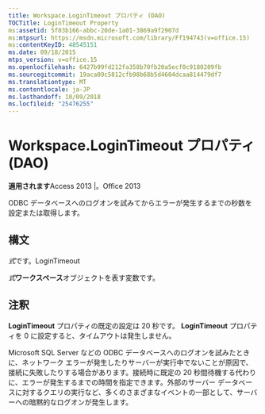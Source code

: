 ```yaml
---
title: Workspace.LoginTimeout プロパティ (DAO)
TOCTitle: LoginTimeout Property
ms:assetid: 5f03b166-abbc-20de-1a01-3869a9f2907d
ms:mtpsurl: https://msdn.microsoft.com/library/Ff194743(v=office.15)
ms:contentKeyID: 48545151
ms.date: 09/18/2015
mtps_version: v=office.15
ms.openlocfilehash: 6427b99fd212fa358b70fb20a5ecf0c9180209fb
ms.sourcegitcommit: 19aca09c5812cfb98b68b5d4604dcaa814479df7
ms.translationtype: MT
ms.contentlocale: ja-JP
ms.lasthandoff: 10/09/2018
ms.locfileid: "25476255"
---
```

# <a name="workspacelogintimeout-property-dao"></a>Workspace.LoginTimeout プロパティ (DAO)


**適用されます**Access 2013 |。Office 2013

ODBC データベースへのログオンを試みてからエラーが発生するまでの秒数を設定または取得します。

## <a name="syntax"></a>構文

*式*です。LoginTimeout

*式***ワークスペース**オブジェクトを表す変数です。

## <a name="remarks"></a>注釈

**LoginTimeout** プロパティの既定の設定は 20 秒です。 **LoginTimeout** プロパティを 0 に設定すると、タイムアウトは発生しません。

Microsoft SQL Server などの ODBC データベースへのログオンを試みたときに、ネットワーク エラーが発生したりサーバーが実行中でないことが原因で、接続に失敗したりする場合があります。接続時に既定の 20 秒間待機する代わりに、エラーが発生するまでの時間を指定できます。外部のサーバー データベースに対するクエリの実行など、多くのさまざまなイベントの一部として、サーバーへの暗黙的なログオンが発生します。

